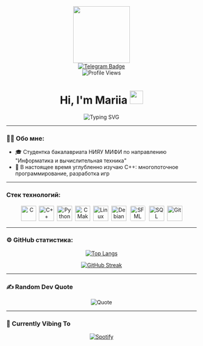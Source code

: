 <div id="header" align="center">
  <img src="https://media.giphy.com/media/v1.Y2lkPWVjZjA1ZTQ3aXFiZ2trMjFmOGR4a3NibWwxNW42ZmpibHl2ZzJnaHZwYmY3anB5MiZlcD12MV9naWZzX3NlYXJjaCZjdD1n/PeOnYlW8AmjcQEc2bZ/giphy.gif" width="150"/>
  
  <div id="badges">
    <a href="https://t.me/marshrutkatg">
      <img src="https://img.shields.io/badge/Telegram-2CA5E0?style=for-the-badge&logo=telegram&logoColor=white" alt="Telegram Badge"/>
    </a>
  </div>
  
  <img src="https://komarev.com/ghpvc/?username=mariiamonk&style=flat-square&color=blueviolet" alt="Profile Views"/>
</div>

<h1 align="center">
  Hi, I'm Mariia
  </a>
  <img src="https://media.giphy.com/media/hvRJCLFzcasrR4ia7z/giphy.gif" width="35px"/>
</h1>

<div align="center">
  <img src="https://readme-typing-svg.herokuapp.com?font=Fira+Code&pause=1000&color=876c99&center=true&width=435&lines=Computer+science+MEPhI+student;C%2B%2B+developer" alt="Typing SVG" />
</div>

---

### :woman_technologist: Обо мне:
- 🎓 Студентка бакалавриата НИЯУ МИФИ по направлению "Информатика и вычислительная техника"
- 🌱 В настоящее время углубленно изучаю С++: многопоточное программирование, разработка игр

---

### Стек технологий:
<div align="center">
  <img src="https://cdn.jsdelivr.net/gh/devicons/devicon/icons/c/c-original.svg" title="C" alt="C" width="40" height="40"/>&nbsp;
  <img src="https://cdn.jsdelivr.net/gh/devicons/devicon/icons/cplusplus/cplusplus-original.svg" title="C++" alt="C++" width="40" height="40"/>&nbsp;
  <img src="https://cdn.jsdelivr.net/gh/devicons/devicon/icons/python/python-original.svg" title="Python" alt="Python" width="40" height="40"/>&nbsp;
  <img src="https://cdn.jsdelivr.net/gh/devicons/devicon/icons/cmake/cmake-original.svg" title="CMake" alt="CMake" width="40" height="40"/>&nbsp;
  <img src="https://cdn.jsdelivr.net/gh/devicons/devicon/icons/linux/linux-original.svg" title="Linux" alt="Linux" width="40" height="40"/>&nbsp;
  <img src="https://cdn.jsdelivr.net/gh/devicons/devicon/icons/debian/debian-original.svg" title="Debian" alt="Debian" width="40" height="40"/>&nbsp;
  <img src="https://www.sfml-dev.org/images/logo.png" title="SFML" alt="SFML" width="40" height="40" style="background-color:white; border-radius:5px; padding:2px;"/>&nbsp;
  <img src="https://cdn.jsdelivr.net/gh/devicons/devicon/icons/mysql/mysql-original.svg" title="SQL" alt="SQL" width="40" height="40"/>&nbsp;
  <img src="https://cdn.jsdelivr.net/gh/devicons/devicon/icons/git/git-original.svg" title="Git" alt="Git" width="40" height="40"/>
</div>

---

### ⚙️ GitHub статистика:
<div align="center">
  
  [![Top Langs](https://github-readme-stats.vercel.app/api/top-langs/?username=mariiamonk&layout=compact&theme=vision-friendly-dark&hide_border=true&bg_color=00000000&title_color=BC96E6&text_color=FFFFFF)](https://github.com/mariiamonk)
  
  [![GitHub Streak](http://github-readme-streak-stats.herokuapp.com?user=mariiamonk&theme=dark&hide_border=true&background=00000000&dates=FFFFFF&stroke=BC96E6&ring=BC96E6&fire=BC96E6&currStreakNum=FFFFFF&sideNums=FFFFFF&sideLabels=BC96E6&currStreakLabel=BC96E6)](https://git.io/streak-stats)
</div>

---

### ✍️ Random Dev Quote
<div align="center">
  
  ![Quote](https://quotes-github-readme.vercel.app/api?type=horizontal&theme=radical)
</div>

---

### 🎵 Currently Vibing To
<div align="center">
  
  [![Spotify](https://spotify-readme-omega.vercel.app/api/spotify?background_color=0d1117&border_color=BC96E6)](https://open.spotify.com/user/31a5hq...)
</div>
